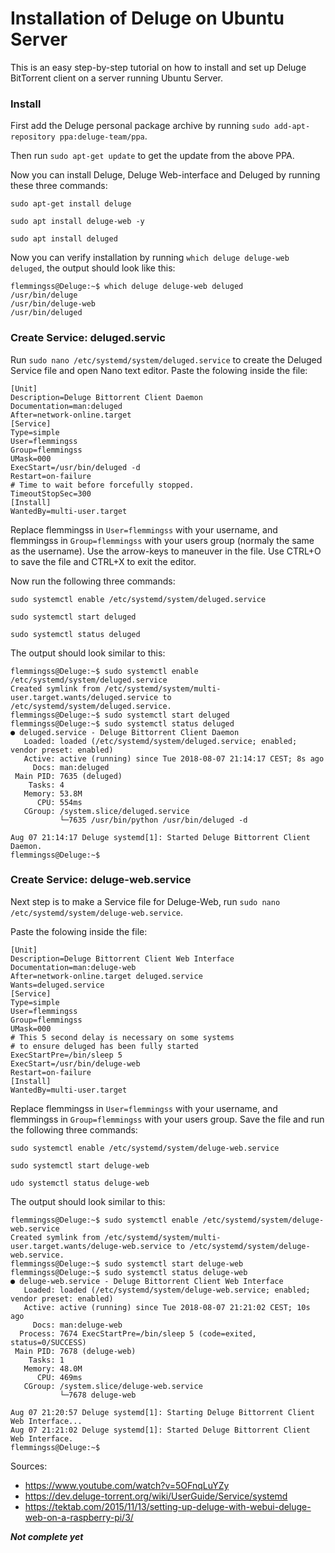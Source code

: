<h1>Installation of Deluge on Ubuntu Server</h1>

This is an easy step-by-step tutorial on how to install and set up Deluge BitTorrent client on a server running Ubuntu Server.

<h3>Install</h3>

First add the Deluge personal package archive by running ``` sudo add-apt-repository ppa:deluge-team/ppa ```.

Then run ```sudo apt-get update``` to get the update from the above PPA.

Now you can install Deluge, Deluge Web-interface and Deluged by running these three commands:

```sudo apt-get install deluge```

```sudo apt install deluge-web -y```

```sudo apt install deluged```


Now you can verify installation by running ```which deluge deluge-web deluged```, the output should look like this:

```Shell Session
flemmingss@Deluge:~$ which deluge deluge-web deluged
/usr/bin/deluge
/usr/bin/deluge-web
/usr/bin/deluged
```

<h3>Create Service: deluged.servic</h3>

Run ```sudo nano /etc/systemd/system/deluged.service``` to create the Deluged Service file and open Nano text editor.
Paste the folowing inside the file:
```
[Unit]
Description=Deluge Bittorrent Client Daemon
Documentation=man:deluged
After=network-online.target
[Service]
Type=simple
User=flemmingss
Group=flemmingss
UMask=000
ExecStart=/usr/bin/deluged -d
Restart=on-failure
# Time to wait before forcefully stopped.
TimeoutStopSec=300
[Install]
WantedBy=multi-user.target
```
Replace flemmingss in ```User=flemmingss``` with your username, and flemmingss in ```Group=flemmingss``` with your users group (normaly the same as the username).
Use the arrow-keys to maneuver in the file. Use CTRL+O to save the file and CTRL+X to exit the editor. 

Now run the following three commands:

```sudo systemctl enable /etc/systemd/system/deluged.service```

```sudo systemctl start deluged ```

```sudo systemctl status deluged ```

The output should look similar to this:
```Shell Session
flemmingss@Deluge:~$ sudo systemctl enable /etc/systemd/system/deluged.service
Created symlink from /etc/systemd/system/multi-user.target.wants/deluged.service to /etc/systemd/system/deluged.service.
flemmingss@Deluge:~$ sudo systemctl start deluged
flemmingss@Deluge:~$ sudo systemctl status deluged
● deluged.service - Deluge Bittorrent Client Daemon
   Loaded: loaded (/etc/systemd/system/deluged.service; enabled; vendor preset: enabled)
   Active: active (running) since Tue 2018-08-07 21:14:17 CEST; 8s ago
     Docs: man:deluged
 Main PID: 7635 (deluged)
    Tasks: 4
   Memory: 53.8M
      CPU: 554ms
   CGroup: /system.slice/deluged.service
           └─7635 /usr/bin/python /usr/bin/deluged -d

Aug 07 21:14:17 Deluge systemd[1]: Started Deluge Bittorrent Client Daemon.
flemmingss@Deluge:~$
```

<h3>Create Service: deluge-web.service</h3>

Next step is to make a Service file for Deluge-Web, run ```sudo nano /etc/systemd/system/deluge-web.service```.

Paste the folowing inside the file:
```
[Unit]
Description=Deluge Bittorrent Client Web Interface
Documentation=man:deluge-web
After=network-online.target deluged.service
Wants=deluged.service
[Service]
Type=simple
User=flemmingss
Group=flemmingss
UMask=000
# This 5 second delay is necessary on some systems
# to ensure deluged has been fully started
ExecStartPre=/bin/sleep 5
ExecStart=/usr/bin/deluge-web
Restart=on-failure
[Install]
WantedBy=multi-user.target
```
Replace flemmingss in ```User=flemmingss``` with your username, and flemmingss in ```Group=flemmingss``` with your users group.
Save the file and run the following three commands:

```sudo systemctl enable /etc/systemd/system/deluge-web.service```

```sudo systemctl start deluge-web```

```udo systemctl status deluge-web```

The output should look similar to this:
```Shell Session
flemmingss@Deluge:~$ sudo systemctl enable /etc/systemd/system/deluge-web.service
Created symlink from /etc/systemd/system/multi-user.target.wants/deluge-web.service to /etc/systemd/system/deluge-web.service.
flemmingss@Deluge:~$ sudo systemctl start deluge-web
flemmingss@Deluge:~$ sudo systemctl status deluge-web
● deluge-web.service - Deluge Bittorrent Client Web Interface
   Loaded: loaded (/etc/systemd/system/deluge-web.service; enabled; vendor preset: enabled)
   Active: active (running) since Tue 2018-08-07 21:21:02 CEST; 10s ago
     Docs: man:deluge-web
  Process: 7674 ExecStartPre=/bin/sleep 5 (code=exited, status=0/SUCCESS)
 Main PID: 7678 (deluge-web)
    Tasks: 1
   Memory: 48.0M
      CPU: 469ms
   CGroup: /system.slice/deluge-web.service
           └─7678 deluge-web

Aug 07 21:20:57 Deluge systemd[1]: Starting Deluge Bittorrent Client Web Interface...
Aug 07 21:21:02 Deluge systemd[1]: Started Deluge Bittorrent Client Web Interface.
flemmingss@Deluge:~$
```



Sources:
* https://www.youtube.com/watch?v=5OFnqLuYZy
* https://dev.deluge-torrent.org/wiki/UserGuide/Service/systemd
* https://tektab.com/2015/11/13/setting-up-deluge-with-webui-deluge-web-on-a-raspberry-pi/3/

***Not complete yet***
